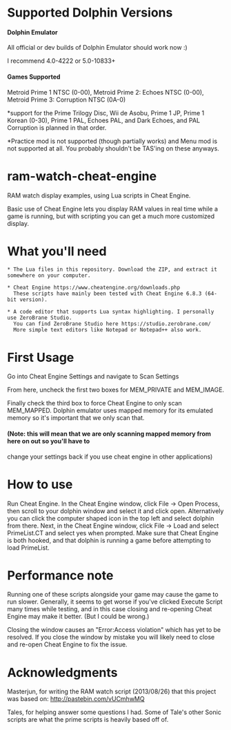 # Supported Dolphin Versions

#### Dolphin Emulator 

All official or dev builds of Dolphin Emulator should work now :)

I recommend 4.0-4222 or 5.0-10833+

#### Games Supported 

Metroid Prime 1 		NTSC (0-00), 
Metroid Prime 2: Echoes 	NTSC (0-00), 
Metroid Prime 3: Corruption 	NTSC (0A-0)

*support for the Prime Trilogy Disc, Wii de Asobu, Prime 1 JP, Prime 1 Korean (0-30),
Prime 1 PAL, Echoes PAL, and Dark Echoes, and PAL Corruption is planned in that order.

*Practice mod is not supported (though partially works) and Menu mod is not supported at all. 
You probably shouldn't be TAS'ing on these anyways. 

# ram-watch-cheat-engine

RAM watch display examples, using Lua scripts in Cheat Engine.

Basic use of Cheat Engine lets you display RAM values in real time while a game is running,
but with scripting you can get a much more customized display.


# What you'll need

	* The Lua files in this repository. Download the ZIP, and extract it somewhere on your computer.

	* Cheat Engine https://www.cheatengine.org/downloads.php
	  These scripts have mainly been tested with Cheat Engine 6.8.3 (64-bit version). 

	* A code editor that supports Lua syntax highlighting. I personally use ZeroBrane Studio.
	  You can find ZeroBrane Studio here https://studio.zerobrane.com/
	  More simple text editors like Notepad or Notepad++ also work.

# First Usage

Go into Cheat Engine Settings and navigate to Scan Settings

From here, uncheck the first two boxes for MEM_PRIVATE and MEM_IMAGE. 

Finally check the third box to force Cheat Engine to only scan MEM_MAPPED. 
Dolphin emulator uses mapped memory for its emulated memory so it's important that we only scan that.

#### (Note: this will mean that we are only scanning mapped memory from here on out so you'll have to 
change your settings back if you use cheat engine in other applications)

# How to use

Run Cheat Engine. In the Cheat Engine window, click File -> Open Process, then scroll to your dolphin window and select it and click open. 
Alternatively you can click the computer shaped icon in the top left and select dolphin from there. Next, in the Cheat Engine window, 
click File ->  Load and select PrimeList.CT and select yes when prompted. Make sure that Cheat Engine is both hooked, and that dolphin is 
running a game before attempting to load PrimeList. 

# Performance note

Running one of these scripts alongside your game may cause the game to run slower. Generally, it seems to get worse if you've clicked
Execute Script many times while testing, and in this case closing and re-opening Cheat Engine may make it better. (But I could be wrong.)

Closing the window causes an "Error:Access violation" which has yet to be resolved. If you close the window by mistake you will likely
need to close and re-open Cheat Engine to fix the issue. 


# Acknowledgments

Masterjun, for writing the RAM watch script (2013/08/26) that this project was based on: http://pastebin.com/vUCmhwMQ

Tales, for helping answer some questions I had. Some of Tale's other Sonic scripts are what the prime scripts is heavily based off of.
